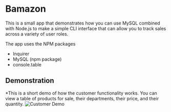 # Bamazon

This is a small app that demonstrates how you can use MySQL combined with Node.js to make a simple CLI interface that can allow you to track sales across a variety of user roles.

The app uses the NPM packages 
* Inquirer
* MySQL (npm package)
* console.table


## Demonstration
*This is a short demo of how the customer functionality works. You can view a table of products for sale, their departments, their price, and their quantity.
![Customer Demo]("assets/customerdemo.gif)